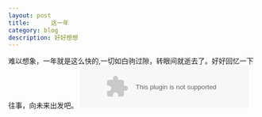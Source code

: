 ```yaml
---
layout: post
title:      这一年
category: blog
description: 好好想想
---
```

难以想象，一年就是这么快的,一切如白驹过隙，转眼间就逝去了。好好回忆一下往事，向未来出发吧。
<embed src="http://music.163.com/style/swf/widget.swf?sid=25706282&type=2&auto=1&width=320&height=66" width="340" height="86"  allowNetworking="all"></embed>
